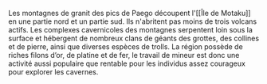 Les montagnes de granit des pics de Paego découpent l'[[Île de Motaku]] en une partie nord et un partie sud. Ils  n'abritent pas moins de trois volcans actifs. Les complexes cavernicoles des montagnes serpentent loin sous la surface et hébergent de nombreux clans de géants des grottes, des collines et de pierre, ainsi que diverses espèces de trolls. La région possède de riches filons d’or, de platine et de fer, le travail de mineur est donc une activité aussi populaire que rentable pour les individus assez courageux pour explorer les cavernes.